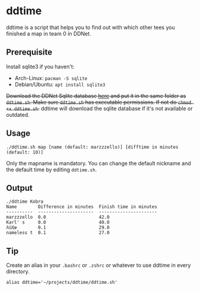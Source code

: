 # ddtime
ddtime is a script that helps you to find out with which other tees you finished a map in team 0 in DDNet.

## Prerequisite
Install sqlite3 if you haven't: 
- Arch-Linux: `pacman -S sqlite`
- Debian/Ubuntu: `apt install sqlite3`

~~Download the DDNet Sqlite database [here](https://ddnet.tw/stats/ddnet.sqlite.zip) and put it in the same folder as `ddtime.sh`.
Make sure `ddtime.sh` has executable permissions. If not do `chmod +x ddtime.sh`.~~
ddtime will download the sqlite database if it's not available or outdated.

## Usage
```
./ddtime.sh map [name (default: marzzzello)] [difftime in minutes (default: 10)]
```
Only the mapname is mandatory. You can change the default nickname and the default time by editing `ddtime.sh`.

## Output
```
./ddtime Kobra        
Name        Difference in minutes  Finish time in minutes
----------  ---------------------  ----------------------
marzzzello  0.0                    42.0                  
Karl' s     0.0                    40.0                  
ɅùҲ☢        0.1                    29.0                  
nameless t  0.1                    27.0   
```

## Tip
Create an alias in your `.bashrc` or `.zshrc` or whatever to use ddtime in every directory.
```
alias ddtime='~/projects/ddtime/ddtime.sh'
```
